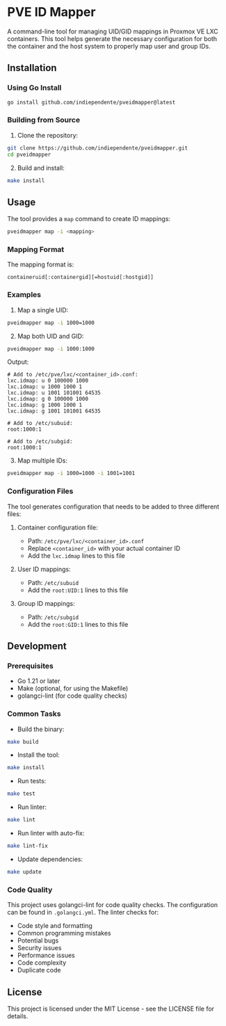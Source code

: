 # PVE ID Mapper

A command-line tool for managing UID/GID mappings in Proxmox VE LXC containers. This tool helps generate the necessary configuration for both the container and the host system to properly map user and group IDs.

## Installation

### Using Go Install

```bash
go install github.com/indiependente/pveidmapper@latest
```

### Building from Source

1. Clone the repository:
```bash
git clone https://github.com/indiependente/pveidmapper.git
cd pveidmapper
```

2. Build and install:
```bash
make install
```

## Usage

The tool provides a `map` command to create ID mappings:

```bash
pveidmapper map -i <mapping>
```

### Mapping Format

The mapping format is:
```
containeruid[:containergid][=hostuid[:hostgid]]
```

### Examples

1. Map a single UID:
```bash
pveidmapper map -i 1000=1000
```

2. Map both UID and GID:
```bash
pveidmapper map -i 1000:1000
```
Output:
```
# Add to /etc/pve/lxc/<container_id>.conf:
lxc.idmap: u 0 100000 1000
lxc.idmap: u 1000 1000 1
lxc.idmap: u 1001 101001 64535
lxc.idmap: g 0 100000 1000
lxc.idmap: g 1000 1000 1
lxc.idmap: g 1001 101001 64535

# Add to /etc/subuid:
root:1000:1

# Add to /etc/subgid:
root:1000:1
```

3. Map multiple IDs:
```bash
pveidmapper map -i 1000=1000 -i 1001=1001
```

### Configuration Files

The tool generates configuration that needs to be added to three different files:

1. Container configuration file:
   - Path: `/etc/pve/lxc/<container_id>.conf`
   - Replace `<container_id>` with your actual container ID
   - Add the `lxc.idmap` lines to this file

2. User ID mappings:
   - Path: `/etc/subuid`
   - Add the `root:UID:1` lines to this file

3. Group ID mappings:
   - Path: `/etc/subgid`
   - Add the `root:GID:1` lines to this file

## Development

### Prerequisites

- Go 1.21 or later
- Make (optional, for using the Makefile)
- golangci-lint (for code quality checks)

### Common Tasks

- Build the binary:
```bash
make build
```

- Install the tool:
```bash
make install
```

- Run tests:
```bash
make test
```

- Run linter:
```bash
make lint
```

- Run linter with auto-fix:
```bash
make lint-fix
```

- Update dependencies:
```bash
make update
```

### Code Quality

This project uses golangci-lint for code quality checks. The configuration can be found in `.golangci.yml`. The linter checks for:

- Code style and formatting
- Common programming mistakes
- Potential bugs
- Security issues
- Performance issues
- Code complexity
- Duplicate code

## License

This project is licensed under the MIT License - see the LICENSE file for details. 
